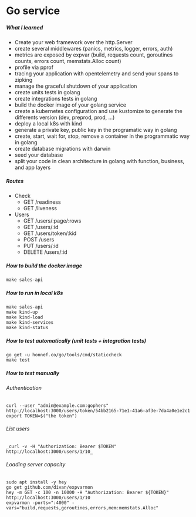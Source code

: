 # Go service

##### What I learned

- Create your web framework over the http.Server
- create several middlewares (panics, metrics, logger, errors, auth)
- metrics are exposed by expvar (build, requests count, goroutines counts, errors count, memstats.Alloc count)
- profile via pprof
- tracing your application with opentelemetry and send your spans to zipking
- manage the graceful shutdown of your application
- create units tests in golang
- create integrations tests in golang
- build the docker image of your golang service
- create a kubernetes configuration and use kustomize to generate the differents version (dev, preprod, prod, ...)
- deploy a local k8s with kind
- generate a private key, public key in the programatic way in golang
- create, start, wait for, stop, remove a container in the programmatic way in golang
- create database migrations with darwin
- seed your database
- split your code in clean architecture in golang with function, business, and app layers

##### Routes
- Check
    - GET    /readiness
    - GET    /liveness
- Users    
    - GET    /users/:page/:rows
    - GET    /users/:id
    - GET    /users/token/:kid
    - POST   /users
    - PUT    /users/:id
    - DELETE /users/:id

##### How to build the docker image
```
make sales-api
```

##### How to run in local k8s
```
make sales-api
make kind-up
make kind-load
make kind-services
make kind-status
```

##### How to test automatically (unit tests + integration tests)
```
go get -u honnef.co/go/tools/cmd/staticcheck
make test
```

##### How to test manually

###### Authentication
```
curl --user "admin@example.com:gophers" http://localhost:3000/users/token/54bb2165-71e1-41a6-af3e-7da4a0e1e2c1
export TOKEN=$("the token")                                            
```

###### List users
```
_curl -v -H "Authorization: Bearer $TOKEN" http://localhost:3000/users/1/10_
```

###### Loading server capacity

```
sudo apt install -y hey
go get github.com/divan/expvarmon
hey -m GET -c 100 -n 10000 -H "Authorization: Bearer ${TOKEN}" http://localhost:3000/users/1/10 
expvarmon -ports=":4000" -vars="build,requests,goroutines,errors,mem:memstats.Alloc"
```